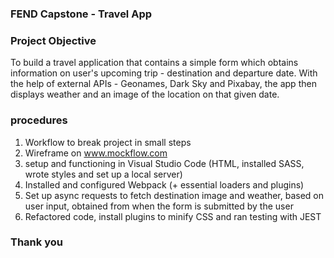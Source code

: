 

### FEND Capstone - Travel App

### Project Objective

To build a travel application that contains a simple form which obtains information on user's upcoming trip - destination and departure date. With the help of external APIs - Geonames, Dark Sky and Pixabay, the app then displays weather and an image of the location on that given date.

### procedures

1. Workflow to break project in small steps
2. Wireframe on www.mockflow.com
3. setup and functioning in Visual Studio Code (HTML, installed SASS, wrote styles and set up a local server)
4. Installed and configured Webpack (+ essential loaders and plugins)
5. Set up async requests to fetch destination image and weather, based on user input, obtained from when the form is submitted by the user
6. Refactored code, install plugins to minify CSS and ran testing with JEST

### Thank you
